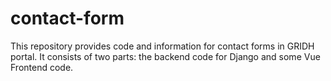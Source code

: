 # contact-form
This repository provides code and information for contact forms in GRIDH portal. It consists of two parts: the backend code for Django and some Vue Frontend code.
